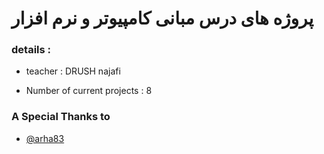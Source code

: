 # پروژه های درس مبانی کامپیوتر و نرم افزار 
### details :
- teacher : DRUSH najafi 

- Number of current projects : 8 

### A Special Thanks to
- [@arha83](https://github.com/arha83)

#
